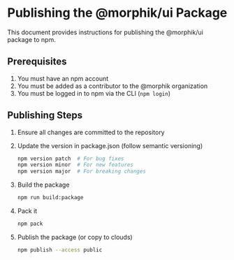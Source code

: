 # Publishing the @morphik/ui Package

This document provides instructions for publishing the @morphik/ui package to npm.

## Prerequisites

1. You must have an npm account
2. You must be added as a contributor to the @morphik organization
3. You must be logged in to npm via the CLI (`npm login`)

## Publishing Steps

1. Ensure all changes are committed to the repository

2. Update the version in package.json (follow semantic versioning)

   ```bash
   npm version patch  # For bug fixes
   npm version minor  # For new features
   npm version major  # For breaking changes
   ```

3. Build the package

   ```bash
   npm run build:package
   ```

4. Pack it

   ```bash
   npm pack
   ```

5. Publish the package (or copy to clouds)

   ```bash
   npm publish --access public
   ```

